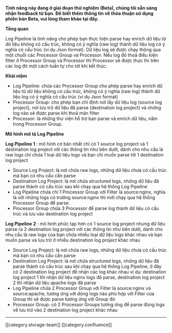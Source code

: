  **Tính năng này đang ở giai đoạn thử nghiệm (Beta), chúng tôi sẵn sàng nhận feedback từ bạn. Để biết thêm thông tin về thỏa thuận sử dụng phiên bản Beta, vui lòng tham khảo tại đây.** 



 **Tổng quan** 

Log Pipeline là tính năng cho phép bạn thực hiện parse hay enrich dữ liệu từ dữ liệu không có cấu trúc, không có ý nghĩa (raw log) thành dữ liệu log có ý nghĩa có cấu trúc (ví dụ Json format). Dữ liệu log sẽ được chạy thông qua một chuỗi các Processor Group và Processor. Nếu log đó thoả điều kiện filter ở Processor Group và Processor thì Processor sẽ được thực thi trên các log đó một cách tuần tự cho tới khi kết thúc.

 **Khái niệm** 


* Log Pipeline: chứa các Processor Group cho phép parse hay enrich dữ liệu từ dữ liệu không có cấu trúc, không có ý nghĩa (raw log) thành dữ liệu log có ý nghĩa có cấu trúc (ví dụ Json format)
* Processor Group: cho phép bạn chỉ định nơi lấy dữ liệu log (source log project), nơi lưu trữ dữ liệu đã parse (destination log project) và những log nào sẽ được parse khi thoả mãn filter
* Processor: là những thư viện hỗ trợ bạn parse và enrich dữ liệu, nằm trong Processor Group.

 **Mô hình mô tả Log Pipeline** 

 **Log Pipeline 1** : mô hình cơ bản nhất chỉ có 1 source log project và 1 destination log project với các thông tin như bên dưới, dành cho nhu cầu là raw logs chỉ chứa 1 loại dữ liệu logs và bạn chỉ muốn parse tới 1 destination log project


* Source Log Project: là nơi chứa raw logs, những dữ liệu chưa có cấu trúc mà bạn có nhu cầu cần parse
* Destination Log Project: là nơi chứa structured logs, những dữ liệu đã parse thành có cấu trúc sau khi chạy qua hệ thống Log Pipeline
* Log Pipeline chứa chỉ 1 Processor Group với Filter là source:nginx, nghĩa là với những logs có trường source:nginx thì mới chạy qua hệ thống Processor Group để parse.
* Processor Group chứa 3 Processor để parse log thành dữ liệu có cấu trúc và lưu vào destination log project





 **Log Pipeline 2** : mô hình phức tạp hơn có 1 source log project nhưng dữ liệu parse ra 2 destination log project với các thông tin như bên dưới, dành cho nhu cầu là raw logs của bạn chứa nhiều loại dữ liệu logs khác nhau và bạn muốn parse và lưu trữ ở nhiều destination log project khác nhau


* Source Log Project: là nơi chứa raw logs, những dữ liệu chưa có cấu trúc mà bạn có nhu cầu cần parse
* Destination Log Project: là nơi chứa structured logs, những dữ liệu đã parse thành có cấu trúc sau khi chạy qua hệ thống Log Pipeline, ở đây có 2 destination log project để nhận các log khác nhau ví dụ: destination log project 1 thì nhận dữ liệu nginx logs đã parse, destination log project 2 thì nhận dữ liệu apache logs đã parse
* Log Pipeline chứa 2 Processor Group với Filter là source:nginx và source:apache, tương ứng với dòng logs nào phù hợp với Filter của Group thì sẽ được parse tương ứng với Group đó
* Processor Group: có 2 Processor Groups tương ứng để parse đúng logs về lưu trữ vào 2 destination log project khác nhau





*****

[[category.storage-team]] 
[[category.confluence]] 

